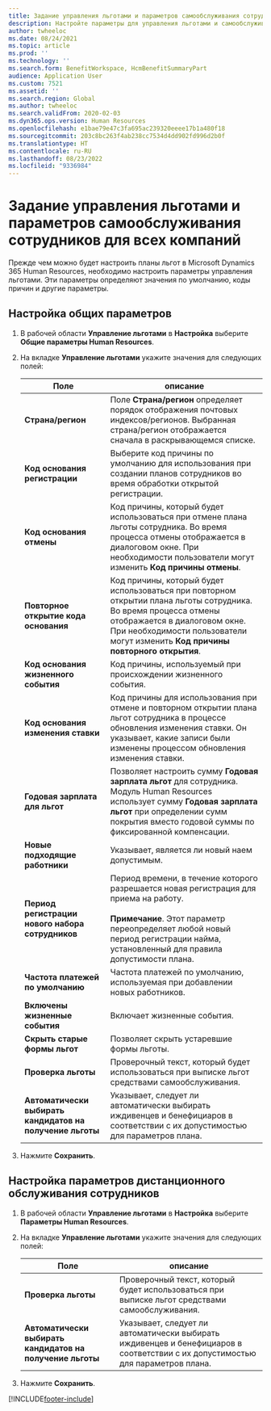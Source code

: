 ```yaml
---
title: Задание управления льготами и параметров самообслуживания сотрудников для всех компаний
description: Настройте параметры для управления льготами и самообслуживания сотрудников в Microsoft Dynamics 365 Human Resources.
author: twheeloc
ms.date: 08/24/2021
ms.topic: article
ms.prod: ''
ms.technology: ''
ms.search.form: BenefitWorkspace, HcmBenefitSummaryPart
audience: Application User
ms.custom: 7521
ms.assetid: ''
ms.search.region: Global
ms.author: twheeloc
ms.search.validFrom: 2020-02-03
ms.dyn365.ops.version: Human Resources
ms.openlocfilehash: e1bae79e47c3fa695ac239320eeee17b1a480f18
ms.sourcegitcommit: 203c8bc263f4ab238cc7534d4dd902fd996d2b0f
ms.translationtype: HT
ms.contentlocale: ru-RU
ms.lasthandoff: 08/23/2022
ms.locfileid: "9336984"
---
```

# <a name="set-benefits-management-and-employee-self-service-parameters-for-all-companies"></a>Задание управления льготами и параметров самообслуживания сотрудников для всех компаний



Прежде чем можно будет настроить планы льгот в Microsoft Dynamics 365 Human Resources, необходимо настроить параметры управления льготами. Эти параметры определяют значения по умолчанию, коды причин и другие параметры. 

## <a name="configure-general-parameters"></a>Настройка общих параметров

1. В рабочей области **Управление льготами** в **Настройка** выберите **Общие параметры Human Resources**.

2. На вкладке **Управление льготами** укажите значения для следующих полей:

   | Поле | описание |
   | --- | --- |
   | **Страна/регион** | Поле **Страна/регион** определяет порядок отображения почтовых индексов/регионов. Выбранная страна/регион отображается сначала в раскрывающемся списке. |
   | **Код основания регистрации** | Выберите код причины по умолчанию для использования при создании планов сотрудников во время обработки открытой регистрации. |
   | **Код основания отмены** | Код причины, который будет использоваться при отмене плана льготы сотрудника. Во время процесса отмены отображается в диалоговом окне. При необходимости пользователи могут изменить **Код причины отмены**. |
   | **Повторное открытие кода основания** | Код причины, который будет использоваться при повторном открытии плана льготы сотрудника. Во время процесса отмены отображается в диалоговом окне. При необходимости пользователи могут изменить **Код причины повторного открытия**. | 
   | **Код основания жизненного события** | Код причины, используемый при происхождении жизненного события. |
   | **Код основания изменения ставки** | Код причины для использования при отмене и повторном открытии плана льгот сотрудника в процессе обновления изменения ставки. Он указывает, какие записи были изменены процессом обновления изменения ставки. |
   | **Годовая зарплата для льгот** | Позволяет настроить сумму **Годовая зарплата льгот** для сотрудника. Модуль Human Resources использует сумму **Годовая зарплата льгот** при определении сумм покрытия вместо годовой суммы по фиксированной компенсации. |
   | **Новые подходящие работники** | Указывает, является ли новый наем допустимым. |
   | **Период регистрации нового набора сотрудников** | Период времени, в течение которого разрешается новая регистрация для приема на работу.</br></br>**Примечание**. Этот параметр переопределяет любой новый период регистрации найма, установленный для правила допустимости плана. |
   | **Частота платежей по умолчанию** | Частота платежей по умолчанию, используемая при добавлении новых работников. |
   | **Включены жизненные события** | Включает жизненные события. |
   | **Скрыть старые формы льгот** | Позволяет скрыть устаревшие формы льготы. |
   | **Проверка льготы** | Проверочный текст, который будет использоваться при выписке льгот средствами самообслуживания. |
   | **Автоматически выбирать кандидатов на получение льготы** | Указывает, следует ли автоматически выбирать иждивенцев и бенефициаров в соответствии с их допустимостью для параметров плана. |

3. Нажмите **Сохранить**.

## <a name="configure-employee-self-service-parameters"></a>Настройка параметров дистанционного обслуживания сотрудников

1. В рабочей области **Управление льготами** в **Настройка** выберите **Параметры Human Resources**.

2. На вкладке **Управление льготами** укажите значения для следующих полей:

   | Поле | описание |
   | --- | --- |
   | **Проверка льготы** | Проверочный текст, который будет использоваться при выписке льгот средствами самообслуживания. |
   | **Автоматически выбирать кандидатов на получение льготы** | Указывает, следует ли автоматически выбирать иждивенцев и бенефициаров в соответствии с их допустимостью для параметров плана. |

3. Нажмите **Сохранить**.




[!INCLUDE[footer-include](../includes/footer-banner.md)]
